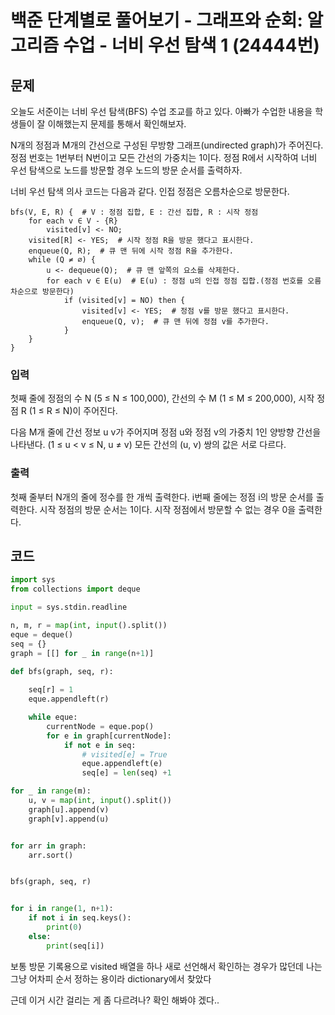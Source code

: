 # 백준 단계별로 풀어보기 - 그래프와 순회: 알고리즘 수업 - 너비 우선 탐색 1 (24444번)
## 문제
오늘도 서준이는 너비 우선 탐색(BFS) 수업 조교를 하고 있다. 아빠가 수업한 내용을 학생들이 잘 이해했는지 문제를 통해서 확인해보자.

N개의 정점과 M개의 간선으로 구성된 무방향 그래프(undirected graph)가 주어진다. 정점 번호는 1번부터 N번이고 모든 간선의 가중치는 1이다. 정점 R에서 시작하여 너비 우선 탐색으로 노드를 방문할 경우 노드의 방문 순서를 출력하자.

너비 우선 탐색 의사 코드는 다음과 같다. 인접 정점은 오름차순으로 방문한다.

```
bfs(V, E, R) {  # V : 정점 집합, E : 간선 집합, R : 시작 정점
    for each v ∈ V - {R}
        visited[v] <- NO;
    visited[R] <- YES;  # 시작 정점 R을 방문 했다고 표시한다.
    enqueue(Q, R);  # 큐 맨 뒤에 시작 정점 R을 추가한다.
    while (Q ≠ ∅) {
        u <- dequeue(Q);  # 큐 맨 앞쪽의 요소를 삭제한다.
        for each v ∈ E(u)  # E(u) : 정점 u의 인접 정점 집합.(정점 번호를 오름차순으로 방문한다)
            if (visited[v] = NO) then {
                visited[v] <- YES;  # 정점 v를 방문 했다고 표시한다.
                enqueue(Q, v);  # 큐 맨 뒤에 정점 v를 추가한다.
            }
    }
}
```

### 입력
첫째 줄에 정점의 수 N (5 ≤ N ≤ 100,000), 간선의 수 M (1 ≤ M ≤ 200,000), 시작 정점 R (1 ≤ R ≤ N)이 주어진다.

다음 M개 줄에 간선 정보 u v가 주어지며 정점 u와 정점 v의 가중치 1인 양방향 간선을 나타낸다. (1 ≤ u < v ≤ N, u ≠ v) 모든 간선의 (u, v) 쌍의 값은 서로 다르다.

### 출력
첫째 줄부터 N개의 줄에 정수를 한 개씩 출력한다. i번째 줄에는 정점 i의 방문 순서를 출력한다. 시작 정점의 방문 순서는 1이다. 시작 정점에서 방문할 수 없는 경우 0을 출력한다.


## 코드

```python
import sys
from collections import deque

input = sys.stdin.readline

n, m, r = map(int, input().split())
eque = deque()
seq = {}
graph = [[] for _ in range(n+1)]

def bfs(graph, seq, r):
    
    seq[r] = 1
    eque.appendleft(r)

    while eque:
        currentNode = eque.pop()
        for e in graph[currentNode]:
            if not e in seq:
                # visited[e] = True
                eque.appendleft(e)
                seq[e] = len(seq) +1

for _ in range(m):
    u, v = map(int, input().split())
    graph[u].append(v)
    graph[v].append(u)


for arr in graph:
    arr.sort()


bfs(graph, seq, r)


for i in range(1, n+1):
    if not i in seq.keys():
        print(0)
    else:
        print(seq[i])
```


보통 방문 기록용으로 visited 배열을 하나 새로 선언해서 확인하는 경우가 많던데 나는 그냥 어차피 순서 정하는 용이라 dictionary에서 찾았다

근데 이거 시간 걸리는 게 좀 다르려나? 확인 해봐야 겠다..





